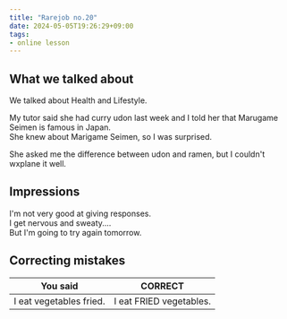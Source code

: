 ```yaml
---
title: "Rarejob no.20"
date: 2024-05-05T19:26:29+09:00
tags:
- online lesson
---
```



## What we talked about

We talked about Health and Lifestyle.

My tutor said she had curry udon last week and I told her that Marugame Seimen is famous in Japan.  
She knew about Marigame Seimen, so I was surprised.

She asked me the difference between udon and ramen, but I couldn't wxplane it well.

## Impressions

I'm not very good at giving responses.  
I get nervous and sweaty....  
But I'm going to try again tomorrow.


## Correcting mistakes


| You said                  | CORRECT                 |
|---------------------------|-------------------------|
| I eat vegetables fried.   | I eat FRIED vegetables. |